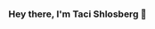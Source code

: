 ### Hey there, I'm Taci Shlosberg 👋

<!--
**tshlos/tshlos** is a ✨ _special_ ✨ repository because its `README.md` (this file) appears on your GitHub profile.

Here are some ideas to get you started:

- 🔭 I’m currently working on a Live Chat Widget.
- 🌱 I’m currently learning TypeScript and Node.js
- 💬 Ask me about: the best hikes in the bay area, anything travel related, zombie ants fungi.
- 📫 How to reach me: tshlosberg@gmail.com
- 😄 Pronouns: She/Her
- ⚡ Fun fact: I spent 2 months traveling around Eastern Europe and I lived in South Africa for 3 months.
-->
